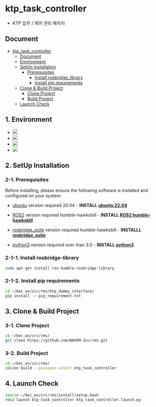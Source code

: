 # ktp_task_controller
- KTP 임무 / 제어 관리 패키지

## Document
- [ktp_task_controller](#ktp_task_controller)
  - [Document](#document)
  - [Environment](#1-environment)
  - [SetUp Installation](#2-setup-installation)
    - [Prerequisites](#2-1-prerequisites)
      - [Install rosbridge_library](#2-1-1-install-rosbridge-library)
      - [Install pip requirements](#2-1-2-install-pip-requirements)
  - [Clone & Build Project](#3-clone--build-project)
    - [Clone Project](#3-1-clone-project)
    - [Build Project](#3-2-build-project)
  - [Launch Check](#4-build-check)


## 1. Environment
* <img src="https://img.shields.io/badge/ROS2 humble-22314E?style=for-the-badge&logo=ros&logoColor=white">
* <img src="https://img.shields.io/badge/ubuntu 22.04-E95420?style=for-the-badge&logo=ubuntu&logoColor=white">
* <img src="https://img.shields.io/badge/python 3.10.12-3670A0?style=for-the-badge&logo=python&logoColor=ffdd54">
* <img src="https://img.shields.io/badge/CMake-064F8C.svg?style=for-the-badge&logo=cmake&logoColor=white">

## 2. SetUp Installation

### 2-1. Prerequisites

Before installing, please ensure the following software is installed and configured on your system:

- [ubuntu](https://ubuntu.com/) version required 20.04 - **INSTALL [ubuntu 22.04](https://ubuntu.com/)**

- [ROS2](https://index.ros.org/doc/ros2/Installation/) version required humble-hawksbill -
  **INSTALL [ROS2 humble-hawksbill](https://docs.ros.org/en/humble/Installation/Ubuntu-Install-Debians.html)**

- [rosbridge_suite](https://github.com/RobotWebTools/rosbridge_suite) version required humble-hawksbill -
  **INSTALLL [rosbridge_suite](https://github.com/RobotWebTools/rosbridge_suite)**

- [python3](https://www.python.org/downloads/) version required over than 3.0 - 
  **INSTALL [python3](https://www.python.org/downloads/)**

### 2-1-1. Install rosbridge-library
```bash
sudo apt-get install ros-humble-rosbridge-library
```

### 2-1-2. Install pip requirements
```bash
cd ~/kec_ws/src/rms/ktp_dummy_interface/
pip install -r pip_requirement.txt
```

## 3. Clone & Build Project

### 3-1. Clone Project
```bash
cd ~/kec_ws/src/rms/
git clone https://github.com/WAVEM-Inc/rms.git
```

### 3-2. Build Project
```bash
cd ~/kec_ws/src/rms/
colcon build --packages-select ktp_task_controller
```

## 4. Launch Check
```bash
source ~/kec_ws/src/rms/install/setup.bash
ros2 launch ktp_task_controller ktp_task_controller.launch.py
```